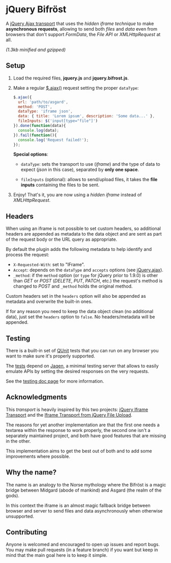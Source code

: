 jQuery Bifröst
==============

A [jQuery Ajax transport](//api.jquery.com/jQuery.ajaxTransport) that uses
the *hidden iframe technique* to make **asynchronous requests**, allowing to
send both *files* and *data* even from browsers that don't support *FormData*,
the *File API* or *XMLHttpRequest* at all.

*(1.3kb minified and gzipped)*


Setup
-----

1.  Load the required files, **jquery.js** and **jquery.bifrost.js**.

2.  Make a regular [$.ajax()](//api.jquery.com/jQuery.ajax/) request
    setting the proper `dataType`:

    ```javascript
    $.ajax({
      url: 'path/to/asgard',
      method: 'POST',
      dataType: 'iframe json',
      data: { title: 'Lorem ipsum', description: 'Some data...' },
      fileInputs: $('input[type="file"]')
    }).done(function(data){
      console.log(data);
    }).fail(function(){
      console.log('Request failed!');
    });
    ```

    **Special options**:

    - `dataType`: sets the transport to use (*iframe*) and the type of data
    to expect (*json* in this case), separated by **only one space**.

    - `fileInputs` (optional): allows to send/upload files, it takes
    the **file inputs** containing the files to be sent.


3.  Enjoy! That's it, you are now using a *hidden iframe* instead of
    *XMLHttpRequest*.


Headers
-------

When using an iframe is not possible to set custom headers, so additional
headers are appended as metadata to the data object and are sent as part
of the request body or the URL query as appropriate.

By default the plugin adds the following metadata to help identify
and process the request:

- `X-Requested-With`: set to "IFrame".
- `Accept`: depends on the `dataType` and `accepts` options
(see [jQuery.ajax](https://api.jquery.com/jQuery.ajax)).
- `_method`: if the `method` option (or `type` for jQuery prior to 1.9.0) is
other than *GET* or *POST* (*DELETE*, *PUT*, *PATCH*, etc.) the request's
method is changed to *POST* and `_method` holds the original method.

Custom headers set in the `headers` option will also be appended as metadata
and overwrite the built-in ones.

If for any reason you need to keep the data object clean (no additional data),
just set the `headers` option to `false`. No headers/metadata will be appended.


Testing
-------

There is a built-in set of [QUnit](//qunitjs.com/) tests that you can run on
any browser you want to make sure it's properly supported.

The [tests](tests) depend on [Jaqen](//www.npmjs.org/package/jaqen), a minimal
testing server that allows to easily emulate APIs by setting the desired
responses on the very requests.

See the [testing doc page](tests/TESTING.md) for more information.


Acknowledgments
---------------
This *transport* is heavily inspired by this two projects:
[jQuery Iframe Transport](//github.com/cmlenz/jquery-iframe-transport) and the
[Iframe Transport from jQuery File Upload](
//github.com/blueimp/jQuery-File-Upload/blob/master/js/jquery.iframe-transport.js).

The reasons for yet another implementation are that the first one needs a
textarea within the response to work properly, the second one isn't a separately
maintained project, and both have good features that are missing in the other.

This implementation aims to get the best out of both and to add some
improvements where possible.


Why the name?
-------------
The name is an analogy to the Norse mythology where the Bifröst is a magic
bridge between Midgard (abode of mankind) and Asgard (the realm of the gods).

In this context the iframe is an almost magic fallback bridge between browser
and server to send files and data asynchronously when otherwise unsupported.


Contributing
------------
Anyone is welcomed and encouraged to open up issues and report bugs. You may
make pull requests (in a feature branch) if you want but keep in mind that the
main goal here is to keep it simple.
